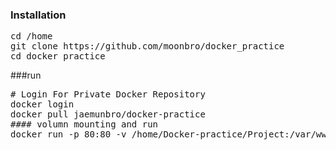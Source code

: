 ### Installation
<pre>
cd /home
git clone https://github.com/moonbro/docker_practice
cd docker_practice
</pre>
###run
<pre>
# Login For Private Docker Repository
docker login 
docker pull jaemunbro/docker-practice
#### volumn mounting and run
docker run -p 80:80 -v /home/Docker-practice/Project:/var/www/html jaemunbro/docker-practice
</pre>
